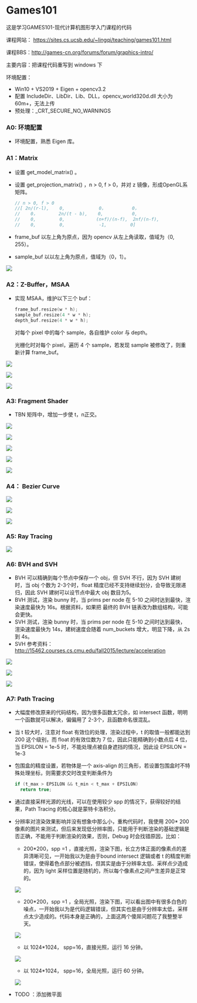 # Games101

这是学习GAMES101-现代计算机图形学入门课程的代码

课程网站： https://sites.cs.ucsb.edu/~lingqi/teaching/games101.html 

课程BBS：http://games-cn.org/forums/forum/graphics-intro/

主要内容：把课程代码重写到 windows 下

环境配置：

- Win10 + VS2019 + Eigen + opencv3.2
- 配置 IncludeDir、LibDir、Lib、DLL，opencv_world320d.dll 大小为60m+，无法上传
- 预处理：_CRT_SECURE_NO_WARNINGS

### A0: 环境配置

- 环境配置，熟悉 Eigen 库。



### A1：Matrix

- 设置 get_model_matrix() 。

- 设置 get_projection_matrix() ，n > 0, f > 0，并对 z 镜像，形成OpenGL系矩阵。

  ```c++
  // n > 0, f > 0
  //[ 2n/(r-l),    0,             0，          0，
  //    0，        2n/(t - b),    0,           0,
  //    0,         0,            (n+f)/(n-f),  2nf/(n-f),
  //    0,         0,             -1,         0]
  ```

- frame_buf 以左上角为原点，因为 opencv 从左上角读取，值域为（0, 255）。

- sample_buf 以以左上角为原点，值域为（0，1）。

![](README_PIC/1-image.png)

### A2：Z-Buffer，MSAA

- 实现 MSAA，维护以下三个 buf：

  ```c++
  frame_buf.resize(w * h);
  sample_buf.resize(4 * w * h);
  depth_buf.resize(4 * w * h);
  ```

  对每个 pixel 中的每个 sample，各自维护 color 与 depth。

  光栅化时对每个 pixel，遍历 4 个 sample，若发现 sample 被修改了，则重新计算 frame_buf。

![](README_PIC/2-image.png)

![](README_PIC/2-msaa.png)

![](README_PIC/2-msaa2.png)



### A3: Fragment Shader

- TBN 矩阵中，增加一步使 t，n正交。

  

![](README_PIC/3-normal.png)

![](README_PIC/3-phong.png)

![](README_PIC/3-texture.png)

![](README_PIC/3-bump.png)

![](README_PIC/3-displacement.png)

### A4： Bezier Curve

![](README_PIC/4-bc1.png)

![](README_PIC/4-bc2.png)

![](README_PIC/4-bc3.png)

### A5: Ray Tracing

![](README_PIC/5-binary.png)



### A6: BVH and SVH

- BVH 可以精确到每个节点中保存一个 obj，但 SVH 不行，因为 SVH 建树时，当 obj 个数为 2-3个时，float 精度已经不支持继续划分，会导致无限递归，因此 SVH 建树可以设节点中最大 obj 数目为5。
- BVH 测试，渲染 bunny 时，当 prims per node  在 5-10 之间时达到最快，渲染速度最快为 16s。根据资料，如果把 最终的 BVH 链表改为数组结构，可能会更快。
- SVH 测试，渲染 bunny 时，当 prims per node  在 5-10 之间时达到最快， 渲染速度最快为 14s，建树速度会随着 num_buckets 增大，明显下降，从 2s 到 4s。
- SVH 参考资料：http://15462.courses.cs.cmu.edu/fall2015/lecture/acceleration

![](README_PIC/6-bvh.png)

![](README_PIC/6-svh.png)

![](README_PIC/6-binary.png)

### A7: Path Tracing

- 大幅度修改原来的代码结构，因为很多函数太冗余，如 intersect 函数，明明一个函数就可以解决，偏偏用了 2-3个，且函数命名很混乱。

- 当 t 较大时，注意对 float 有效位的处理，渲染过程中，t 的取值一般都能达到 200 这个级别，而 float 的有效位数为 7 位，因此只能精确到小数点后 4 位，当 EPSILON = 1e-5 时，不能处理点被自身遮挡的情况，因此设 EPSILON = 1e-3

- 包围盒的精度设置，若物体是一个 axis-align 的三角形，若设置包围盒时不特殊处理坐标，则需要求交时改变判断条件为

  ```c++
  if (t_max > EPSILON && t_min < t_max + EPSILON)
  	return true;
  ```

- 通过直接采样光源的光线，可以在使用较少 spp 的情况下，获得较好的结果，Path Tracing 的核心就是蒙特卡洛积分。

- 分辨率对渲染效果影响并没有想象中那么小，重构代码时，我使用 200* 200 像素的图片来测试，但后来发现低分辨率图，只能用于判断渲染的基础逻辑是否正确，不能用于判断渲染的效果，否则，Debug 时会找错原因，比如：

  - 200*200，spp =1 ，直接光照，渲染下图，长立方体正面的像素点的差异清晰可见，一开始我以为是由于bound intersect 逻辑或者 t 的精度判断错误，使得着色点部分被遮挡，但其实是由于分辨率太低、采样点少造成的，因为 light 采样位置是随机的，所以每个像素点之间产生差异是正常的。

  ![](README_PIC/7-200-1.png)

  - 200*200，spp =1 ，全局光照，渲染下图，可以看出图中有很多白色的噪点，一开始我以为是代码逻辑错误，但其实也是由于分辨率太低，采样点太少造成的。代码本身是正确的，上面这两个傻屌问题花了我整整半天。

  ![](README_PIC/7-200-2.png)

  - 以 1024*1024， spp=16，直接光照，运行 16 分钟。

  ![](README_PIC/7-1024-16-1.png)

  - 以 1024*1024， spp=16，全局光照，运行 60 分钟。

  ![](README_PIC/7-1024-16-2.png)

- TODO ：添加微平面